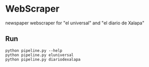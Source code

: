 # WebScraper
newspaper webscraper for "el universal" and "el diario de Xalapa"

## Run
    python pipeline.py --help
    python pipeline.py eluniversal
    python pipeline.py diariodexalapa
